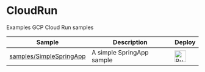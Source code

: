 # CloudRun
Examples GCP Cloud Run samples

|           Sample                |        Description       |     Deploy    |
| ------------------------------- | ------------------------ | ------------- |
|[samples/SimpleSpringApp](samples/SimpleSpringApp/) | A simple SpringApp sample | [<img src="https://storage.googleapis.com/cloudrun/button.svg" alt="Run on Google Cloud" height="30">][run_button_simplespringapp] |


[run_button_simplespringapp]: https://deploy.cloud.run/?git_repo=https://github.com/tpayne/CloudRun&dir=run/samples/SimpleSpringApp
